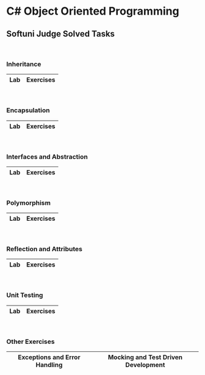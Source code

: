 # C# Object Oriented Programming

## Softuni Judge Solved Tasks

&nbsp;

### Inheritance

| Lab | Exercises | 
| :---: | :---: | 

&nbsp;

### Encapsulation

| Lab | Exercises | 
| :---: | :---: | 

&nbsp;

### Interfaces and Abstraction

| Lab | Exercises | 
| :---: | :---: | 

&nbsp;

### Polymorphism

| Lab | Exercises | 
| :---: | :---: | 

&nbsp;

### Reflection and Attributes

| Lab | Exercises | 
| :---: | :---: | 

&nbsp;

### Unit Testing

| Lab | Exercises | 
| :---: | :---: | 

&nbsp;

### Other Exercises

| Exceptions and Error Handling | Mocking and Test Driven Development | 
| :---: | :---: | 
